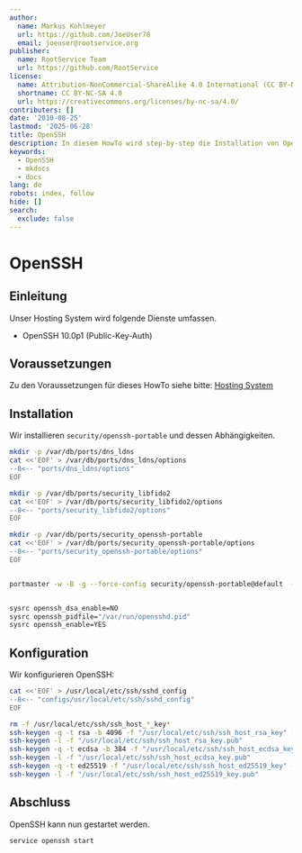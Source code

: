 ```yaml
---
author:
  name: Markus Kohlmeyer
  url: https://github.com/JoeUser78
  email: joeuser@rootservice.org
publisher:
  name: RootService Team
  url: https://github.com/RootService
license:
  name: Attribution-NonCommercial-ShareAlike 4.0 International (CC BY-NC-SA 4.0)
  shortname: CC BY-NC-SA 4.0
  url: https://creativecommons.org/licenses/by-nc-sa/4.0/
contributers: []
date: '2010-08-25'
lastmod: '2025-06-28'
title: OpenSSH
description: In diesem HowTo wird step-by-step die Installation von OpenSSH für ein Hosting System auf Basis von FreeBSD 64Bit auf einem dedizierten Server beschrieben.
keywords:
  - OpenSSH
  - mkdocs
  - docs
lang: de
robots: index, follow
hide: []
search:
  exclude: false
---
```

# OpenSSH

## Einleitung

Unser Hosting System wird folgende Dienste umfassen.

- OpenSSH 10.0p1 (Public-Key-Auth)

## Voraussetzungen

Zu den Voraussetzungen für dieses HowTo siehe bitte: [Hosting System](/howtos/freebsd/hosting_system/intro)

## Installation

Wir installieren `security/openssh-portable` und dessen Abhängigkeiten.

``` bash
mkdir -p /var/db/ports/dns_ldns
cat <<'EOF' > /var/db/ports/dns_ldns/options
--8<-- "ports/dns_ldns/options"
EOF

mkdir -p /var/db/ports/security_libfido2
cat <<'EOF' > /var/db/ports/security_libfido2/options
--8<-- "ports/security_libfido2/options"
EOF

mkdir -p /var/db/ports/security_openssh-portable
cat <<'EOF' > /var/db/ports/security_openssh-portable/options
--8<-- "ports/security_openssh-portable/options"
EOF


portmaster -w -B -g --force-config security/openssh-portable@default  -n


sysrc openssh_dsa_enable=NO
sysrc openssh_pidfile="/var/run/opensshd.pid"
sysrc openssh_enable=YES
```

## Konfiguration

Wir konfigurieren OpenSSH:

``` bash
cat <<'EOF' > /usr/local/etc/ssh/sshd_config
--8<-- "configs/usr/local/etc/ssh/sshd_config"
EOF

rm -f /usr/local/etc/ssh/ssh_host_*_key*
ssh-keygen -q -t rsa -b 4096 -f "/usr/local/etc/ssh/ssh_host_rsa_key" -N ""
ssh-keygen -l -f "/usr/local/etc/ssh/ssh_host_rsa_key.pub"
ssh-keygen -q -t ecdsa -b 384 -f "/usr/local/etc/ssh/ssh_host_ecdsa_key" -N ""
ssh-keygen -l -f "/usr/local/etc/ssh/ssh_host_ecdsa_key.pub"
ssh-keygen -q -t ed25519 -f "/usr/local/etc/ssh/ssh_host_ed25519_key" -N ""
ssh-keygen -l -f "/usr/local/etc/ssh/ssh_host_ed25519_key.pub"
```

## Abschluss

OpenSSH kann nun gestartet werden.

``` bash
service openssh start
```
